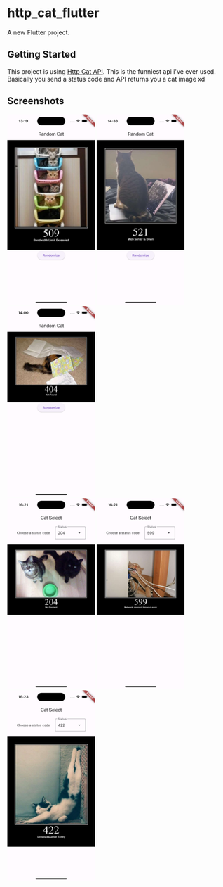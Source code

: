 # http_cat_flutter

A new Flutter project.

## Getting Started

This project is using [Http Cat API](https://http.cat). This is the funniest api i've ever used. Basically you send a status code and API returns you a cat image xd

## Screenshots
<img src="screenshots/cat_509.png" width="200">
<img src="screenshots/cat_521.png" width="200">
<img src="screenshots/cat_404.png" width="200">
<br>
<img src="screenshots/cat_204.png" width="200">
<img src="screenshots/cat_599.png" width="200">
<img src="screenshots/cat_422.png" width="200">
